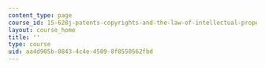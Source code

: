 ```yaml
---
content_type: page
course_id: 15-628j-patents-copyrights-and-the-law-of-intellectual-property-spring-2013
layout: course_home
title: ''
type: course
uid: aa4d905b-0843-4c4e-4509-8f8550562fbd
---
```

